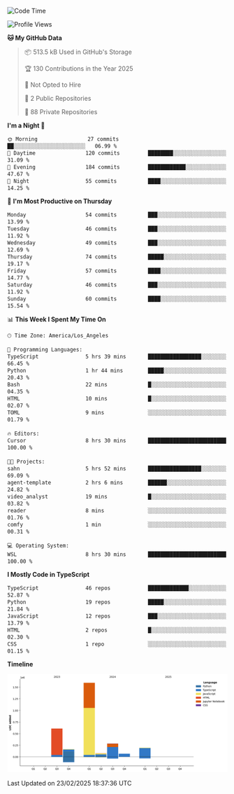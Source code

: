 <!--START_SECTION:waka-->
![Code Time](http://img.shields.io/badge/Code%20Time-5%20hrs%2059%20mins-blue)

![Profile Views](http://img.shields.io/badge/Profile%20Views-0-blue)

**🐱 My GitHub Data** 

> 📦 513.5 kB Used in GitHub's Storage 
 > 
> 🏆 130 Contributions in the Year 2025
 > 
> 🚫 Not Opted to Hire
 > 
> 📜 2 Public Repositories 
 > 
> 🔑 88 Private Repositories 
 > 
**I'm a Night 🦉** 

```text
🌞 Morning                27 commits          ██░░░░░░░░░░░░░░░░░░░░░░░   06.99 % 
🌆 Daytime                120 commits         ████████░░░░░░░░░░░░░░░░░   31.09 % 
🌃 Evening                184 commits         ████████████░░░░░░░░░░░░░   47.67 % 
🌙 Night                  55 commits          ████░░░░░░░░░░░░░░░░░░░░░   14.25 % 
```
📅 **I'm Most Productive on Thursday** 

```text
Monday                   54 commits          ███░░░░░░░░░░░░░░░░░░░░░░   13.99 % 
Tuesday                  46 commits          ███░░░░░░░░░░░░░░░░░░░░░░   11.92 % 
Wednesday                49 commits          ███░░░░░░░░░░░░░░░░░░░░░░   12.69 % 
Thursday                 74 commits          █████░░░░░░░░░░░░░░░░░░░░   19.17 % 
Friday                   57 commits          ████░░░░░░░░░░░░░░░░░░░░░   14.77 % 
Saturday                 46 commits          ███░░░░░░░░░░░░░░░░░░░░░░   11.92 % 
Sunday                   60 commits          ████░░░░░░░░░░░░░░░░░░░░░   15.54 % 
```


📊 **This Week I Spent My Time On** 

```text
🕑︎ Time Zone: America/Los_Angeles

💬 Programming Languages: 
TypeScript               5 hrs 39 mins       █████████████████░░░░░░░░   66.45 % 
Python                   1 hr 44 mins        █████░░░░░░░░░░░░░░░░░░░░   20.43 % 
Bash                     22 mins             █░░░░░░░░░░░░░░░░░░░░░░░░   04.35 % 
HTML                     10 mins             █░░░░░░░░░░░░░░░░░░░░░░░░   02.07 % 
TOML                     9 mins              ░░░░░░░░░░░░░░░░░░░░░░░░░   01.79 % 

🔥 Editors: 
Cursor                   8 hrs 30 mins       █████████████████████████   100.00 % 

🐱‍💻 Projects: 
sahn                     5 hrs 52 mins       █████████████████░░░░░░░░   69.09 % 
agent-template           2 hrs 6 mins        ██████░░░░░░░░░░░░░░░░░░░   24.82 % 
video_analyst            19 mins             █░░░░░░░░░░░░░░░░░░░░░░░░   03.82 % 
reader                   8 mins              ░░░░░░░░░░░░░░░░░░░░░░░░░   01.76 % 
comfy                    1 min               ░░░░░░░░░░░░░░░░░░░░░░░░░   00.31 % 

💻 Operating System: 
WSL                      8 hrs 30 mins       █████████████████████████   100.00 % 
```

**I Mostly Code in TypeScript** 

```text
TypeScript               46 repos            █████████████░░░░░░░░░░░░   52.87 % 
Python                   19 repos            █████░░░░░░░░░░░░░░░░░░░░   21.84 % 
JavaScript               12 repos            ███░░░░░░░░░░░░░░░░░░░░░░   13.79 % 
HTML                     2 repos             █░░░░░░░░░░░░░░░░░░░░░░░░   02.30 % 
CSS                      1 repo              ░░░░░░░░░░░░░░░░░░░░░░░░░   01.15 % 
```



**Timeline**

![Lines of Code chart](https://raw.githubusercontent.com/hassanxelamin/hassanxelamin/main/assets/bar_graph.png)


 Last Updated on 23/02/2025 18:37:36 UTC
<!--END_SECTION:waka-->

<!--
**hassanxelamin/hassanxelamin** is a ✨ _special_ ✨ repository because its `README.md` (this file) appears on your GitHub profile.

Here are some ideas to get you started:

- 🔭 I’m currently working on ...
- 🌱 I’m currently learning ...
- 👯 I’m looking to collaborate on ...
- 🤔 I’m looking for help with ...
- 💬 Ask me about ...
- 📫 How to reach me: ...
- 😄 Pronouns: ...
- ⚡ Fun fact: ...
-->
